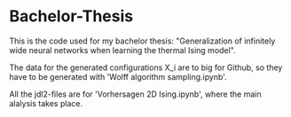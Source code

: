 # Bachelor-Thesis
This is the code used for my bachelor thesis: "Generalization of infinitely wide neural networks when learning the thermal Ising model".

The data for the generated configurations X_i are to big for Github, so they have to be generated with 'Wolff algorithm sampling.ipynb'.

All the jdl2-files are for 'Vorhersagen 2D Ising.ipynb', where the main alalysis takes place.

